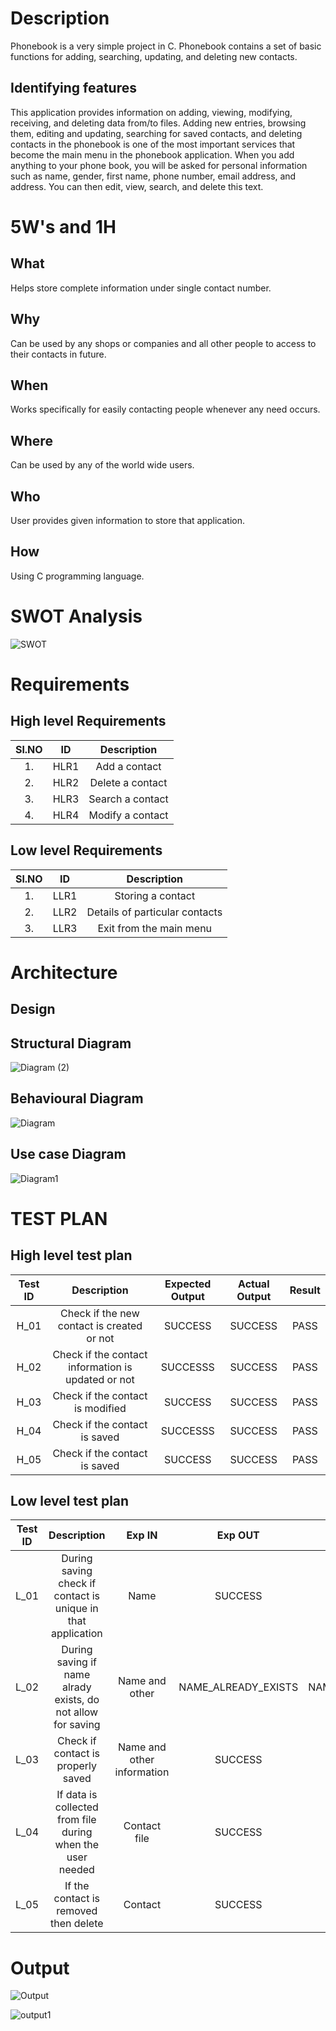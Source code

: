 
# Description

Phonebook is a very simple project in C. Phonebook contains a set of basic functions for adding, searching, updating, and deleting new contacts.

## Identifying features
This application provides information on adding, viewing, modifying, receiving, and deleting data from/to files. Adding new entries, browsing them, editing and updating, searching for saved contacts, and deleting contacts in the phonebook is one of the most important services that become the main menu in the phonebook application. When you add anything to your phone book, you will be asked for personal information such as name, gender, first name, phone number, email address, and address. You can then edit, view, search, and delete this text.

# 5W's and 1H

## What
Helps store complete information under single contact number.

## Why
Can be used by any shops or companies and all other people to access to their contacts in future.

## When
Works specifically for easily contacting people whenever any need occurs.

## Where
Can be used by any of the world wide users.

## Who
User provides given information to store that application.

## How
Using C programming language.




# SWOT Analysis

![SWOT](https://user-images.githubusercontent.com/57895309/154569361-ec2f8d89-c1b6-4122-94b9-6dee05dadda1.png)



# Requirements

## High level Requirements

|Sl.NO|	ID	|Description|
|:---:|:---:|:---------:|
|1.	|HLR1	|Add a contact|
|2.	|HLR2	|Delete a contact|
|3.	|HLR3 | Search a contact|
|4.	|HLR4  |Modify a contact|

## Low level Requirements

|Sl.NO|	ID	|Description|
|:---:|:---:|:---------:|
|1.	|LLR1	|Storing a contact|
|2.	|LLR2	|Details of particular contacts |
|3.	|LLR3 | Exit from the main menu|

# Architecture

## Design

## Structural Diagram

![Diagram (2)](https://user-images.githubusercontent.com/57895309/154573001-15b6fa52-d38d-4662-9adb-415a34eb3db9.png)

## Behavioural Diagram

![Diagram](https://user-images.githubusercontent.com/57895309/154573095-11c0356f-89a9-41d2-a858-67e23e417e2d.png)

## Use case Diagram

![Diagram1](https://user-images.githubusercontent.com/57895309/154573407-16dc1bc3-463c-48f5-b635-94ca9e4232cd.png)


# TEST PLAN
## High level test plan


|Test ID|	Description|	Expected Output|	Actual Output	|Result|
|:-----:|:----------:|:---------------:|:--------------:|:-----:|
|H_01	|Check if the new contact is created or not|	SUCCESS	|SUCCESS|	PASS|
|H_02| Check if the contact information is updated or not|	SUCCESSS|	SUCCESS|	PASS|
|H_03|	Check if the contact is modified|	SUCCESS		|SUCCESS	|PASS|
|H_04|	Check if the contact is saved|	SUCCESSS|	SUCCESS|	PASS|
|H_05|	Check if the contact is saved|	SUCCESS|	SUCCESS|	PASS|


## Low level test plan


|Test ID|Description|	Exp IN|Exp OUT	|Actual OUT|
|:-----:|:---------:|:-----------:|:--------------:|:-----:|
|L_01|	During saving check if contact is unique in that application|	Name|	SUCCESS|	SUCCESS|
|L_02|	During saving if name alrady exists, do not allow for saving|	Name and other	|NAME_ALREADY_EXISTS|	NAME_ALREADY_EXISTS|
|L_03|	Check if contact is properly saved|	Name and other information	|SUCCESS|	SUCCESS||
|L_04|	If data is collected from file during when the user needed|	Contact file|	SUCCESS	|SUCCESS|
|L_05	|If the contact is removed then delete|	Contact|	SUCCESS	|SUCCESS|


# Output
![Output](https://user-images.githubusercontent.com/57895309/154581714-c1c9767a-9148-474c-a010-3f82e8602f21.png)


![output1](https://user-images.githubusercontent.com/57895309/154581251-867054f3-5ba0-4283-a427-54aa217ae975.png)

